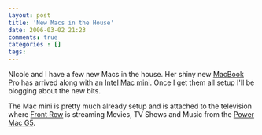 ```yaml
---
layout: post
title: 'New Macs in the House'
date: 2006-03-02 21:23
comments: true
categories : []
tags:
---
```

NIcole and I have a few new Macs in the house. Her shiny new <a href="http://www.apple.com/macbookpro/">MacBook Pro</a> has arrived along with an <a href="http://www.apple.com/macmini/">Intel Mac mini</a>.  Once I get them all setup I'll be blogging about the new bits.

The Mac mini is pretty much already setup and is attached to the television where <a href="http://www.apple.com/macmini/frontrow.html">Front Row</a> is streaming Movies, TV Shows and Music from the <a href="http://www.apple.com/powermac/">Power Mac G5</a>.

